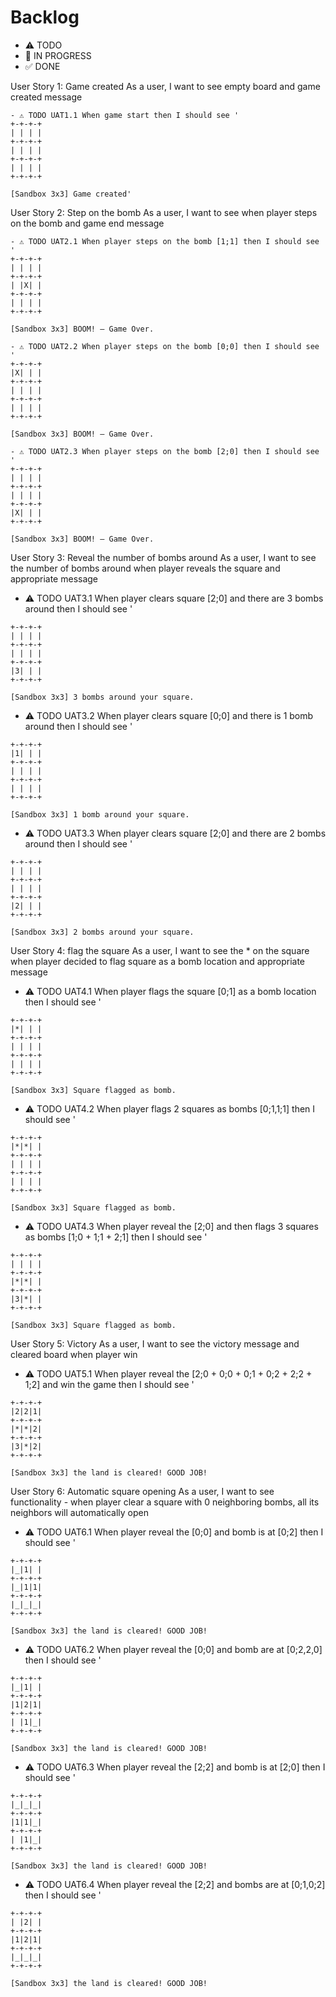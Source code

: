 # Backlog

- ⚠ TODO
- 🚧 IN PROGRESS
- ✅ DONE

User Story 1: Game created
As a user, I want to see empty board and game created message

```
- ⚠ TODO UAT1.1 When game start then I should see '
+-+-+-+
| | | |
+-+-+-+
| | | |
+-+-+-+
| | | |
+-+-+-+

[Sandbox 3x3] Game created'
```

User Story 2: Step on the bomb
As a user, I want to see when player steps on the bomb and game end message

```
- ⚠ TODO UAT2.1 When player steps on the bomb [1;1] then I should see '
+-+-+-+
| | | |
+-+-+-+
| |X| |
+-+-+-+
| | | |
+-+-+-+

[Sandbox 3x3] BOOM! – Game Over.
```

```
- ⚠ TODO UAT2.2 When player steps on the bomb [0;0] then I should see '
+-+-+-+
|X| | |
+-+-+-+
| | | |
+-+-+-+
| | | |
+-+-+-+

[Sandbox 3x3] BOOM! – Game Over.
```

```
- ⚠ TODO UAT2.3 When player steps on the bomb [2;0] then I should see '
+-+-+-+
| | | |
+-+-+-+
| | | |
+-+-+-+
|X| | |
+-+-+-+

[Sandbox 3x3] BOOM! – Game Over.
```

User Story 3: Reveal the number of bombs around
As a user, I want to see the number of bombs around when player reveals the square and appropriate message

- ⚠ TODO UAT3.1 When player clears square [2;0] and there are 3 bombs around then I should see '

```
+-+-+-+
| | | |
+-+-+-+
| | | |
+-+-+-+
|3| | |
+-+-+-+

[Sandbox 3x3] 3 bombs around your square.
```

- ⚠ TODO UAT3.2 When player clears square [0;0] and there is 1 bomb around then I should see '

```
+-+-+-+
|1| | |
+-+-+-+
| | | |
+-+-+-+
| | | |
+-+-+-+

[Sandbox 3x3] 1 bomb around your square.
```

- ⚠ TODO UAT3.3 When player clears square [2;0] and there are 2 bombs around then I should see '

```
+-+-+-+
| | | |
+-+-+-+
| | | |
+-+-+-+
|2| | |
+-+-+-+

[Sandbox 3x3] 2 bombs around your square.
```

User Story 4: flag the square
As a user, I want to see the \* on the square when player decided to flag square as a bomb location and appropriate message

- ⚠ TODO UAT4.1 When player flags the square [0;1] as a bomb location then I should see '

```
+-+-+-+
|*| | |
+-+-+-+
| | | |
+-+-+-+
| | | |
+-+-+-+

[Sandbox 3x3] Square flagged as bomb.
```

- ⚠ TODO UAT4.2 When player flags 2 squares as bombs [0;1,1;1] then I should see '

```
+-+-+-+
|*|*| |
+-+-+-+
| | | |
+-+-+-+
| | | |
+-+-+-+

[Sandbox 3x3] Square flagged as bomb.
```

- ⚠ TODO UAT4.3 When player reveal the [2;0] and then flags 3 squares as bombs [1;0 + 1;1 + 2;1] then I should see '

```
+-+-+-+
| | | |
+-+-+-+
|*|*| |
+-+-+-+
|3|*| |
+-+-+-+

[Sandbox 3x3] Square flagged as bomb.
```

User Story 5: Victory
As a user, I want to see the victory message and cleared board when player win

- ⚠ TODO UAT5.1 When player reveal the [2;0 + 0;0 + 0;1 + 0;2 + 2;2 + 1;2] and win the game then I should see '

```
+-+-+-+
|2|2|1|
+-+-+-+
|*|*|2|
+-+-+-+
|3|*|2|
+-+-+-+

[Sandbox 3x3] the land is cleared! GOOD JOB!
```

User Story 6: Automatic square opening
As a user, I want to see functionality - when player clear a square with 0 neighboring bombs, all its neighbors will automatically open

- ⚠ TODO UAT6.1 When player reveal the [0;0] and bomb is at [0;2] then I should see '

```
+-+-+-+
|_|1| |
+-+-+-+
|_|1|1|
+-+-+-+
|_|_|_|
+-+-+-+

[Sandbox 3x3] the land is cleared! GOOD JOB!
```

- ⚠ TODO UAT6.2 When player reveal the [0;0] and bomb are at [0;2,2,0] then I should see '

```
+-+-+-+
|_|1| |
+-+-+-+
|1|2|1|
+-+-+-+
| |1|_|
+-+-+-+

[Sandbox 3x3] the land is cleared! GOOD JOB!
```

- ⚠ TODO UAT6.3 When player reveal the [2;2] and bomb is at [2;0] then I should see '

```
+-+-+-+
|_|_|_|
+-+-+-+
|1|1|_|
+-+-+-+
| |1|_|
+-+-+-+

[Sandbox 3x3] the land is cleared! GOOD JOB!
```

- ⚠ TODO UAT6.4 When player reveal the [2;2] and bombs are at [0;1,0;2] then I should see '

```
+-+-+-+
| |2| |
+-+-+-+
|1|2|1|
+-+-+-+
|_|_|_|
+-+-+-+

[Sandbox 3x3] the land is cleared! GOOD JOB!
```
